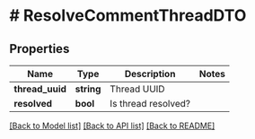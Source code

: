 # # ResolveCommentThreadDTO

## Properties

Name | Type | Description | Notes
------------ | ------------- | ------------- | -------------
**thread_uuid** | **string** | Thread UUID |
**resolved** | **bool** | Is thread resolved? |

[[Back to Model list]](../../README.md#models) [[Back to API list]](../../README.md#endpoints) [[Back to README]](../../README.md)
